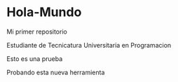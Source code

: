 # Hola-Mundo

Mi primer repositorio

Estudiante de Tecnicatura Universitaria en Programacion


Esto es una prueba

Probando esta nueva herramienta
